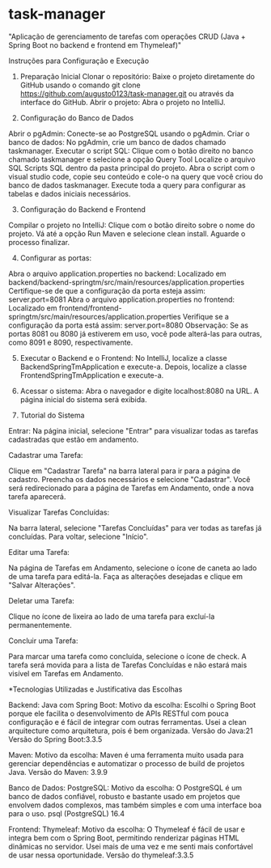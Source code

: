 # task-manager
"Aplicação de gerenciamento de tarefas com operações CRUD (Java + Spring Boot no backend e frontend em Thymeleaf)"

Instruções para Configuração e Execução

1. Preparação Inicial
Clonar o repositório: Baixe o projeto diretamente do GitHub usando o comando git clone https://github.com/augusto0123/task-manager.git ou através da interface do GitHub.
Abrir o projeto: Abra o projeto no IntelliJ.

2. Configuração do Banco de Dados
   
Abrir o pgAdmin: Conecte-se ao PostgreSQL usando o pgAdmin.
Criar o banco de dados: No pgAdmin, crie um banco de dados chamado taskmanager.
Executar o script SQL:
Clique com o botão direito no banco chamado taskmanager e selecione a opção Query Tool
Localize o arquivo SQL Scripts SQL dentro da pasta principal do projeto.
Abra o script com o visual studio code, copie seu conteúdo e cole-o na query que você criou do banco de dados taskmanager.
Execute toda a query para configurar as tabelas e dados iniciais necessários.

3. Configuração do Backend e Frontend
   
Compilar o projeto no IntelliJ:
Clique com o botão direito sobre o nome do projeto.
Vá até a opção Run Maven e selecione clean install.
Aguarde o processo finalizar.

4. Configurar as portas:

Abra o arquivo application.properties no backend:
Localizado em backend/backend-springtm/src/main/resources/application.properties
Certifique-se de que a configuração da porta esteja assim: server.port=8081
Abra o arquivo application.properties no frontend:
Localizado em frontend/frontend-springtm/src/main/resources/application.properties
Verifique se a configuração da porta está assim: server.port=8080
Observação: Se as portas 8081 ou 8080 já estiverem em uso, você pode alterá-las para outras, como 8091 e 8090, respectivamente.

5. Executar o Backend e o Frontend:
No IntelliJ, localize a classe BackendSpringTmApplication e execute-a.
Depois, localize a classe FrontendSpringTmApplication e execute-a.

6. Acessar o sistema:
Abra o navegador e digite localhost:8080 na URL.
A página inicial do sistema será exibida.

7. Tutorial do Sistema
   
Entrar: Na página inicial, selecione "Entrar" para visualizar todas as tarefas cadastradas que estão em andamento.

Cadastrar uma Tarefa:

Clique em "Cadastrar Tarefa" na barra lateral para ir para a página de cadastro.
Preencha os dados necessários e selecione "Cadastrar". Você será redirecionado para a página de Tarefas em Andamento, onde a nova tarefa aparecerá.

Visualizar Tarefas Concluídas:

Na barra lateral, selecione "Tarefas Concluídas" para ver todas as tarefas já concluídas. Para voltar, selecione "Início".

Editar uma Tarefa:

Na página de Tarefas em Andamento, selecione o ícone de caneta ao lado de uma tarefa para editá-la.
Faça as alterações desejadas e clique em "Salvar Alterações".

Deletar uma Tarefa:

Clique no ícone de lixeira ao lado de uma tarefa para excluí-la permanentemente.

Concluir uma Tarefa:

Para marcar uma tarefa como concluída, selecione o ícone de check.
A tarefa será movida para a lista de Tarefas Concluídas e não estará mais visível em Tarefas em Andamento.

*Tecnologias Utilizadas e Justificativa das Escolhas

Backend:
Java com Spring Boot:
Motivo da escolha: Escolhi o Spring Boot porque ele facilita o desenvolvimento de APIs RESTful com pouca configuração e é fácil de integrar com outras ferramentas. Usei a clean arquitecture como arquitetura, pois é bem organizada.
Versão do Java:21
Versão do Spring Boot:3.3.5

Maven:
Motivo da escolha: Maven é uma ferramenta muito usada para gerenciar dependências e automatizar o processo de build de projetos Java.
Versão do Maven: 3.9.9

Banco de Dados:
PostgreSQL:
Motivo da escolha: O PostgreSQL é um banco de dados confiável, robusto e bastante usado em projetos que envolvem dados complexos, mas também simples e com uma interface boa para o uso.
psql (PostgreSQL) 16.4

Frontend:
Thymeleaf:
Motivo da escolha: O Thymeleaf é fácil de usar e integra bem com o Spring Boot, permitindo renderizar páginas HTML dinâmicas no servidor. Usei mais de uma vez e me senti mais confortável de usar nessa oportunidade.
Versão do thymeleaf:3.3.5
